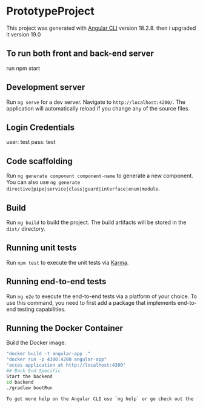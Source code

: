 # PrototypeProject

This project was generated with [Angular CLI](https://github.com/angular/angular-cli) version 18.2.8.
then i upgraded it version 19.0

## To run both front and back-end server
run npm start
  
## Development server

Run `ng serve` for a dev server. Navigate to `http://localhost:4200/`. The application will automatically reload if you change any of the source files.

## Login Credentials
user: test
pass: test

## Code scaffolding

Run `ng generate component component-name` to generate a new component. You can also use `ng generate directive|pipe|service|class|guard|interface|enum|module`.

## Build

Run `ng build` to build the project. The build artifacts will be stored in the `dist/` directory.

## Running unit tests

Run `npm test` to execute the unit tests via [Karma](https://karma-runner.github.io).

## Running end-to-end tests

Run `ng e2e` to execute the end-to-end tests via a platform of your choice. To use this command, you need to first add a package that implements end-to-end testing capabilities.


## Running the Docker Container
 Build the Docker image:
   ```bash
   "docker build -t angular-app ."
   "docker run -p 4300:4200 angular-app"
   "acces application at http://localhost:4300"
## Back End Specific
Start the backend
cd backend
./gradlew bootRun

To get more help on the Angular CLI use `ng help` or go check out the [Angular CLI Overview and Command Reference](https://angular.dev/tools/cli) page.
